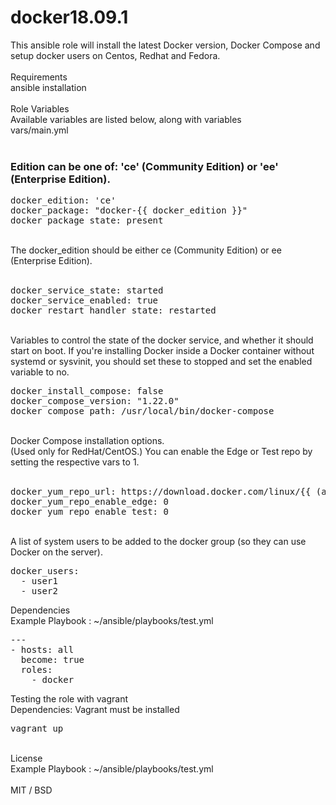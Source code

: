 # docker18.09.1
This ansible role will install the latest Docker version, Docker Compose and setup docker users on Centos, Redhat and Fedora.<br/>
<br/>
Requirements<br/>
ansible installation<br/>
<br/>
Role Variables
<br/>
Available variables are listed below, along with variables <br/>
vars/main.yml<br/>
<br/>
### Edition can be one of: 'ce' (Community Edition) or 'ee' (Enterprise Edition).<br/>
<pre>
docker_edition: 'ce'
docker_package: "docker-{{ docker_edition }}"
docker_package_state: present
</pre>
<br/>
The docker_edition should be either ce (Community Edition) or ee (Enterprise Edition). <br/>
<br/>
<pre>
docker_service_state: started
docker_service_enabled: true
docker_restart_handler_state: restarted
</pre>
<br/>
Variables to control the state of the docker service, and whether it should start on boot. If you're installing Docker inside a Docker container without systemd or sysvinit, you should set these to stopped and set the enabled variable to no.<br/>
<pre>
docker_install_compose: false
docker_compose_version: "1.22.0"
docker_compose_path: /usr/local/bin/docker-compose
</pre>
<br/>
Docker Compose installation options.<br/>
(Used only for RedHat/CentOS.) You can enable the Edge or Test repo by setting the respective vars to 1.<br/><br/>
<pre>
docker_yum_repo_url: https://download.docker.com/linux/{{ (ansible_distribution == "Fedora") | ternary("fedora","centos") }}/docker-{{ docker_edition }}.repo
docker_yum_repo_enable_edge: 0
docker_yum_repo_enable_test: 0
</pre>
<br/>
A list of system users to be added to the docker group (so they can use Docker on the server).<br/>
<pre>
docker_users:
  - user1
  - user2
</pre>
Dependencies<br/>
Example Playbook : ~/ansible/playbooks/test.yml<br/>
<pre>
---
- hosts: all
  become: true 
  roles:
    - docker
</pre>
Testing the role with vagrant<br/>
Dependencies: Vagrant must be installed<br/>
<pre>
vagrant up
</pre>
<br/>
License<br/>
Example Playbook : ~/ansible/playbooks/test.yml<br/>
<br/>
MIT / BSD
